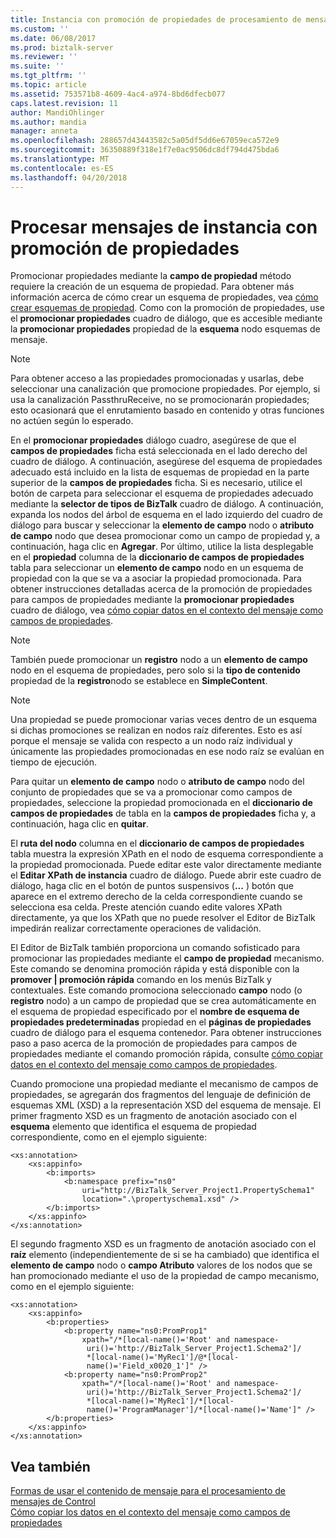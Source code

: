 ```yaml
---
title: Instancia con promoción de propiedades de procesamiento de mensajes | Documentos de Microsoft
ms.custom: ''
ms.date: 06/08/2017
ms.prod: biztalk-server
ms.reviewer: ''
ms.suite: ''
ms.tgt_pltfrm: ''
ms.topic: article
ms.assetid: 753571b8-4609-4ac4-a974-8bd6dfecb077
caps.latest.revision: 11
author: MandiOhlinger
ms.author: mandia
manager: anneta
ms.openlocfilehash: 288657d43443582c5a05df5dd6e67059eca572e9
ms.sourcegitcommit: 36350889f318e1f7e0ac9506dc8df794d475bda6
ms.translationtype: MT
ms.contentlocale: es-ES
ms.lasthandoff: 04/20/2018
---
```

# <a name="instance-message-processing-using-property-promotion"></a>Procesar mensajes de instancia con promoción de propiedades
Promocionar propiedades mediante la **campo de propiedad** método requiere la creación de un esquema de propiedad. Para obtener más información acerca de cómo crear un esquema de propiedades, vea [cómo crear esquemas de propiedad](../core/how-to-create-property-schemas.md). Como con la promoción de propiedades, use el **promocionar propiedades** cuadro de diálogo, que es accesible mediante la **promocionar propiedades** propiedad de la **esquema** nodo esquemas de mensaje.  
  
> [!NOTE]
>  Para obtener acceso a las propiedades promocionadas y usarlas, debe seleccionar una canalización que promocione propiedades. Por ejemplo, si usa la canalización PassthruReceive, no se promocionarán propiedades; esto ocasionará que el enrutamiento basado en contenido y otras funciones no actúen según lo esperado.  
  
 En el **promocionar propiedades** diálogo cuadro, asegúrese de que el **campos de propiedades** ficha está seleccionada en el lado derecho del cuadro de diálogo. A continuación, asegúrese del esquema de propiedades adecuado está incluido en la lista de esquemas de propiedad en la parte superior de la **campos de propiedades** ficha. Si es necesario, utilice el botón de carpeta para seleccionar el esquema de propiedades adecuado mediante la **selector de tipos de BizTalk** cuadro de diálogo. A continuación, expanda los nodos del árbol de esquema en el lado izquierdo del cuadro de diálogo para buscar y seleccionar la **elemento de campo** nodo o **atributo de campo** nodo que desea promocionar como un campo de propiedad y, a continuación, haga clic en  **Agregar**. Por último, utilice la lista desplegable en el **propiedad** columna de la **diccionario de campos de propiedades** tabla para seleccionar un **elemento de campo** nodo en un esquema de propiedad con la que se va a asociar la propiedad promocionada. Para obtener instrucciones detalladas acerca de la promoción de propiedades para campos de propiedades mediante la **promocionar propiedades** cuadro de diálogo, vea [cómo copiar datos en el contexto del mensaje como campos de propiedades](../core/how-to-copy-data-to-the-message-context-as-property-fields.md).  
  
> [!NOTE]
>  También puede promocionar un **registro** nodo a un **elemento de campo** nodo en el esquema de propiedades, pero solo si la **tipo de contenido** propiedad de la **registro**nodo se establece en **SimpleContent**.  
  
> [!NOTE]
>  Una propiedad se puede promocionar varias veces dentro de un esquema si dichas promociones se realizan en nodos raíz diferentes. Esto es así porque el mensaje se valida con respecto a un nodo raíz individual y únicamente las propiedades promocionadas en ese nodo raíz se evalúan en tiempo de ejecución.  
  
 Para quitar un **elemento de campo** nodo o **atributo de campo** nodo del conjunto de propiedades que se va a promocionar como campos de propiedades, seleccione la propiedad promocionada en el **diccionario de campos de propiedades**  de tabla en la **campos de propiedades** ficha y, a continuación, haga clic en **quitar**.  
  
 El **ruta del nodo** columna en el **diccionario de campos de propiedades** tabla muestra la expresión XPath en el nodo de esquema correspondiente a la propiedad promocionada. Puede editar este valor directamente mediante el **Editar XPath de instancia** cuadro de diálogo. Puede abrir este cuadro de diálogo, haga clic en el botón de puntos suspensivos (**...** ) botón que aparece en el extremo derecho de la celda correspondiente cuando se selecciona esa celda. Preste atención cuando edite valores XPath directamente, ya que los XPath que no puede resolver el Editor de BizTalk impedirán realizar correctamente operaciones de validación.  
  
 El Editor de BizTalk también proporciona un comando sofisticado para promocionar las propiedades mediante el **campo de propiedad** mecanismo. Este comando se denomina promoción rápida y está disponible con la **promover &#124; promoción rápida** comando en los menús BizTalk y contextuales. Este comando promociona seleccionado **campo** nodo (o **registro** nodo) a un campo de propiedad que se crea automáticamente en el esquema de propiedad especificado por el **nombre de esquema de propiedades predeterminadas**  propiedad en el **páginas de propiedades** cuadro de diálogo para el esquema contenedor. Para obtener instrucciones paso a paso acerca de la promoción de propiedades para campos de propiedades mediante el comando promoción rápida, consulte [cómo copiar datos en el contexto del mensaje como campos de propiedades](../core/how-to-copy-data-to-the-message-context-as-property-fields.md).  
  
 Cuando promocione una propiedad mediante el mecanismo de campos de propiedades, se agregarán dos fragmentos del lenguaje de definición de esquemas XML (XSD) a la representación XSD del esquema de mensaje. El primer fragmento XSD es un fragmento de anotación asociado con el **esquema** elemento que identifica el esquema de propiedad correspondiente, como en el ejemplo siguiente:  
  
```  
<xs:annotation>  
    <xs:appinfo>  
        <b:imports>  
            <b:namespace prefix="ns0"  
                uri="http://BizTalk_Server_Project1.PropertySchema1"  
                location=".\propertyschema1.xsd" />  
        </b:imports>  
    </xs:appinfo>  
</xs:annotation>  
```  
  
 El segundo fragmento XSD es un fragmento de anotación asociado con el **raíz** elemento (independientemente de si se ha cambiado) que identifica el **elemento de campo** nodo o **campo Atributo** valores de los nodos que se han promocionado mediante el uso de la propiedad de campo mecanismo, como en el ejemplo siguiente:  
  
```  
<xs:annotation>  
    <xs:appinfo>  
        <b:properties>  
            <b:property name="ns0:PromProp1"  
                xpath="/*[local-name()='Root' and namespace-  
                 uri()='http://BizTalk_Server_Project1.Schema2']/  
                 *[local-name()='MyRec1']/@*[local-  
                 name()='Field_x0020_1']" />  
            <b:property name="ns0:PromProp2"  
                xpath="/*[local-name()='Root' and namespace-  
                 uri()='http://BizTalk_Server_Project1.Schema2']/  
                 *[local-name()='MyRec1']/*[local-  
                 name()='ProgramManager']/*[local-name()='Name']" />  
        </b:properties>  
    </xs:appinfo>  
</xs:annotation>  
```  
  
## <a name="see-also"></a>Vea también  
 [Formas de usar el contenido de mensaje para el procesamiento de mensajes de Control](../core/ways-to-use-message-content-to-control-message-processing.md)   
 [Cómo copiar los datos en el contexto del mensaje como campos de propiedades](../core/how-to-copy-data-to-the-message-context-as-property-fields.md)